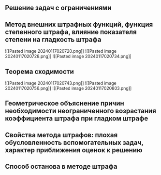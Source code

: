
## Решение задач с ограничениями



## Метод внешних штрафных функций, функция степенного штрафа, влияние показателя степени на гладкость штрафа

![[Pasted image 20240117020720.png]]
![[Pasted image 20240117020728.png]]
![[Pasted image 20240117020734.png]]


## Теорема сходимости

![[Pasted image 20240117020743.png]]
![[Pasted image 20240117020756.png]]
![[Pasted image 20240117020803.png]]


## Геометрическое объяснение причин необходимости неограниченного возрастания коэффициента штрафа при гладком штрафе



## Свойства метода штрафов: плохая обусловленность вспомогательных задач, характер приближения оценок к решению



## Способ останова в методе штрафа